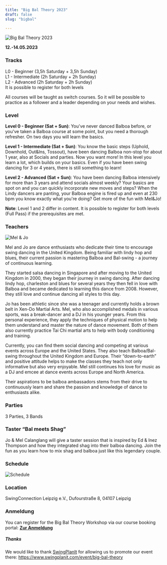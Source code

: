 ```yaml
---
title: "Big Bal Theory 2023"
draft: false
slug: "bigbal"

---
```


![Big Bal Theory 2023](../../slider_bigbal_2023.png)

**12.-14.05.2023**

### Tracks
L0 - Beginner (3,5h Saturday + 3,5h Sunday)  
L1 - Intermediate (2h Saturday + 2h Sunday)  
L2 - Advanced (2h Saturday + 2h Sunday)  
It is possible to register for both levels

All courses will be taught as switch courses. So it will be possible to practice as a follower and a leader depending on your needs and wishes.

### Level
**Level 0 - Beginner (Sat + Sun)**: You've never danced Balboa before, or you've taken a Balboa course at some point, but you need a thorough refresher. On two days you will learn the basics.

**Level 1 - Intermediate (Sat + Sun)**: You know the basic steps (Uphold, Downhold, Out&Ins, Tossout), have been dancing Balboa non-stop for about 1 year, also at Socials and parties. Now you want more! In this level you learn a lot, which builds on your basics. Even if you have been swing dancing for 3 or 4 years, there is still something to learn!

**Level 2 - Advanced (Sat + Sun)**: You have been dancing Balboa intensively for more than 3 years and attend socials almost weekly? Your basics are spot on and you can quickly incorporate new moves and steps? When the Lindy dancers are panting, your Balboa engine is fired up and even at 230 bpm you know exactly what you're doing? Get more of the fun with Mel&Jo!

**Note**: Level 1 and 2 differ in content. It is possible to register for both levels (Full Pass) if the prerequisites are met.


### Teachers

![Mel & Jo](../../mel_jo.jpg)

Mel and Jo are dance enthusiasts who dedicate their time to encourage swing dancing in the United Kingdom. Being familiar with lindy hop and blues, their current passion is mastering Balboa and Bal-swing - a journey of continuous learning.

They started salsa dancing in Singapore and after moving to the United Kingdom in 2000, they began their journey in swing dancing. After dancing lindy hop, charleston and blues for several years they then fell in love with Balboa and became dedicated to learning this dance from 2008. However, they still love and continue dancing all styles to this day.

Jo has been athletic since she was a teenager and currently holds a brown belt in Xen-Do Martial Arts. Mel, who also accomplished medals in various sports, was a break-dancer and a DJ in his younger years. From this personal experience, they apply the techniques of physical motion to help them understand and master the nature of dance movement. Both of them also currently practice Tai Chi martial arts to help with body conditioning and training.

Currently, you can find them social dancing and competing at various events across Europe and the United States. They also teach Balboa/Bal-swing throughout the United Kingdom and Europe. Their “down-to-earth” and positive attitude helps to make the classes they teach not only informative but also very enjoyable. Mel still continues his love for music as a DJ and emcee at dance events across Europe and North America.

Their aspirations to be balboa ambassadors stems from their drive to continuously learn and share the passion and knowledge of dance to enthusiasts alike.

### Parties
3 Parties, 3 Bands

### Taster “Bal meets Shag”
Jo & Mel Calanglang will give a taster session that is inspired by Ed & Inez Thompson and how they integrated shag into their balboa dancing. Join the fun as you learn how to mix shag and balboa just like this legendary couple.

### Schedule

![Schedule](../../BigBal2023_schedule.jpg)

### Location
SwingConnection Leipzig e.V., Dufourstraße 8, 04107 Leipzig

### Anmeldung
You can register for the Big Bal Theory Workshop via our course booking portal:
**[Zur Anmeldung](https://scl.swinggeeks.de/BBT2023/)**

##### Thanks
We would like to thank [SwingPlanIt](https://www.swingplanit.com/) for allowing us to promote our event there: https://www.swingplanit.com/event/big-bal-theory